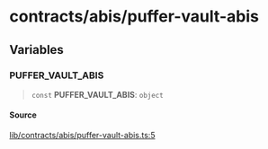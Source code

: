 # contracts/abis/puffer-vault-abis

## Variables

### PUFFER\_VAULT\_ABIS

> `const` **PUFFER\_VAULT\_ABIS**: `object`

#### Source

[lib/contracts/abis/puffer-vault-abis.ts:5](https://github.com/PufferFinance/puffer-sdk/blob/39340937ae31056b8c2916027e171b355c2065cc/lib/contracts/abis/puffer-vault-abis.ts#L5)
